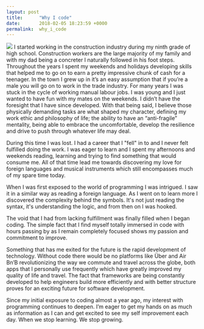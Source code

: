 ```yaml
---
layout: post
title:      "Why I code"
date:       2018-02-05 18:23:59 +0000
permalink:  why_i_code
---
```


![](https://pixabay.com/get/e833b40c2bf1003ed1584d05fb0938c9bd22ffd41cb0164991f9c77da1/programmer-1653351_1280.pnghttp://)
I started working in the construction industry during my ninth grade of high school. Construction workers are the large majority of my family and with my dad being a concreter I naturally followed in his foot steps. Throughout the years I spent my weekends and holidays developing skills that helped me to go on to earn a pretty impressive chunk of cash for a teenager. In the town I grew up in it’s an easy assumption that if you’re a male you will go on to work in the trade industry. For many years I was stuck in the cycle of working manual labour jobs. I was young and I just wanted to have fun with my mates on the weekends.  I didn’t have the foresight that I have since developed. With that being said, I believe those physically demanding tasks are what shaped my character, defining my work ethic and philosophy of life; the ability to have an “anti-fragile” mentality, being able to embrace the uncomfortable, develop the resilience and drive to push through whatever life may deal.

During this time I was lost. I had a career that I "fell" in to and I never felt fulfilled doing the work. I was eager to learn and I spent my afternoons and weekends reading, learning and trying to find something that would consume me.  All of that time lead me towards discovering my love for foreign languages and musical instruments which still encompasses much of my spare time today.

When I was first exposed to the world of programming I was intrigued. I saw it in a similar way as reading a foreign language.  As I went on to learn more I discovered the complexity behind the symbols. It's not just reading the syntax, it's understanding the logic, and from then on I was hooked.
  
The void that I had from lacking fulfillment was finally filled when I began coding. The simple fact that I find myself totally immersed in code with hours passing by as I remain completely focused shows my passion and commitment to improve.

Something that has me exited for the future is the rapid development of technology. Without code there would be no platforms like Über and Air Bn’B revolutionizing the way we commute and travel across the globe, both apps that I personally use frequently which have greatly improved my quality of life and travel. The fact that frameworks are being constantly developed to help engineers build more efficiently and with better structure proves for an exciting future for software development.

Since my initial exposure to coding almost a year ago, my interest with programming continues to deepen. I’m eager to get my hands on as much as information as I can and get excited to see my self improvement each day. When we stop learning. We stop growing.   


